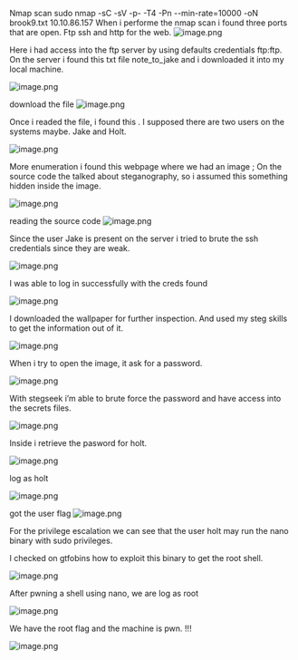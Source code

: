 Nmap scan
sudo nmap -sC -sV -p- -T4 -Pn --min-rate=10000 -oN brook9.txt 10.10.86.157
When i performe the nmap scan i found three ports that are open. Ftp ssh and http for the web. 
![image.png](attachment:63ddb2de-7c5d-40b6-96fa-7cdf6fa30b6f:image.png)

Here i had access into the ftp server by using defaults credentials ftp:ftp. On the server i found this txt file note_to_jake and i downloaded it into my local machine.

![image.png](attachment:8e397387-85df-4a35-8f41-db6a34db786a:image.png)

download the file
![image.png](attachment:14c635fc-191e-4465-95b9-9da8b06076b9:image.png)

Once i readed the file, i found this . I supposed there are two users on the systems maybe. Jake and Holt. 

![image.png](attachment:6c3ade35-0aec-47b2-b3de-95637c53328a:image.png)

More enumeration i found this webpage where we had an image ; On the source code the talked about steganography, so i assumed this something hidden inside the image.

![image.png](attachment:8ce23a1b-819a-4d34-b255-04d91cf7fbde:image.png)

reading the source code
![image.png](attachment:2f9bdc41-e3f0-4870-a136-3eedfcaed697:image.png)

Since the user Jake is present on the server i tried to brute the ssh credentials since they are weak.

![image.png](attachment:7a71a5e2-9a2a-40af-8ce5-9e8ddcfe65b6:image.png)

I was able to log in successfully with the creds found

![image.png](attachment:8a0b931e-543a-4ee6-900a-bb55b6d8f230:image.png)

I downloaded the wallpaper for further inspection. And used my steg skills to get the information out of it.

![image.png](attachment:9f2174e8-1d52-4e2d-8143-7c1cd383a748:image.png)

When i try to open the image, it ask for a password.

![image.png](attachment:62bdc8b4-8289-4de0-8c1f-aae157d880cb:image.png)

With stegseek i’m able to brute force the password and have access into the secrets files.

![image.png](attachment:9545b13e-4dae-421b-8f00-df9ce612fe68:image.png)

Inside i retrieve the pasword for holt.

![image.png](attachment:eb5c8435-8b58-4c67-8926-2c2cdf1cea74:image.png)

log as holt


![image.png](attachment:18cdfa3d-54a4-4278-b3a9-901667792c41:image.png)

got the user flag
![image.png](attachment:0269ea84-1dd0-4eaa-9d50-694aa3c837f7:image.png)

For the privilege escalation we can see that the user holt may run the nano binary with sudo privileges.

I checked on gtfobins how to exploit this binary to get the root shell.

![image.png](attachment:00f84aa2-0645-4d46-9032-e3bb5c0a77d2:image.png)

After pwning a shell using nano, we are log as root 

![image.png](attachment:7c89c1bc-9f86-4f88-a5eb-3585b87ec641:image.png)

We have the root flag and the machine is pwn. !!!

![image.png](attachment:9446adf8-88fb-42de-b4a2-dcbe93ff1b7f:image.png)

